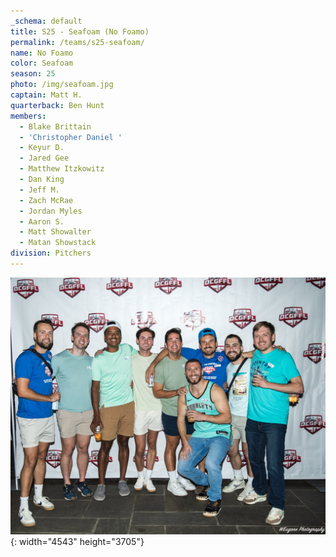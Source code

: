```yaml
---
_schema: default
title: S25 - Seafoam (No Foamo)
permalink: /teams/s25-seafoam/
name: No Foamo
color: Seafoam
season: 25
photo: /img/seafoam.jpg
captain: Matt H.
quarterback: Ben Hunt
members:
  - Blake Brittain
  - 'Christopher Daniel '
  - Keyur D.
  - Jared Gee
  - Matthew Itzkowitz
  - Dan King
  - Jeff M.
  - Zach McRae
  - Jordan Myles
  - Aaron S.
  - Matt Showalter
  - Matan Showstack
division: Pitchers
---
```

![](/img/seafoam.jpg){: width="4543" height="3705"}